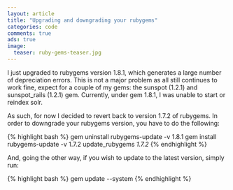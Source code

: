 ```yaml
---
layout: article
title: "Upgrading and downgrading your rubygems"
categories: code
comments: true
ads: true
image:
  teaser: ruby-gems-teaser.jpg
---
```


I just upgraded to rubygems version 1.8.1, which generates a large number of depreciation errors.  This is not a major problem as all still continues to work fine, expect for a couple of my gems: the sunspot (1.2.1) and sunspot_rails (1.2.1) gem.  Currently, under gem 1.8.1, I was unable to start or reindex solr.

As such, for now I decided to revert back to version 1.7.2 of rubygems.  In order to downgrade your rubygems version, you have to do the following:

{% highlight bash %}
gem uninstall rubygems-update -v 1.8.1
gem install rubygems-update -v 1.7.2
update_rubygems _1.7.2_
{% endhighlight %}

And, going the other way, if you wish to update to the latest version, simply run:

{% highlight bash %}
gem update --system
{% endhighlight %}
